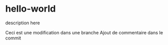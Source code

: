 # hello-world
description here

Ceci est une modification dans une branche
Ajout de commentaire dans le commit
